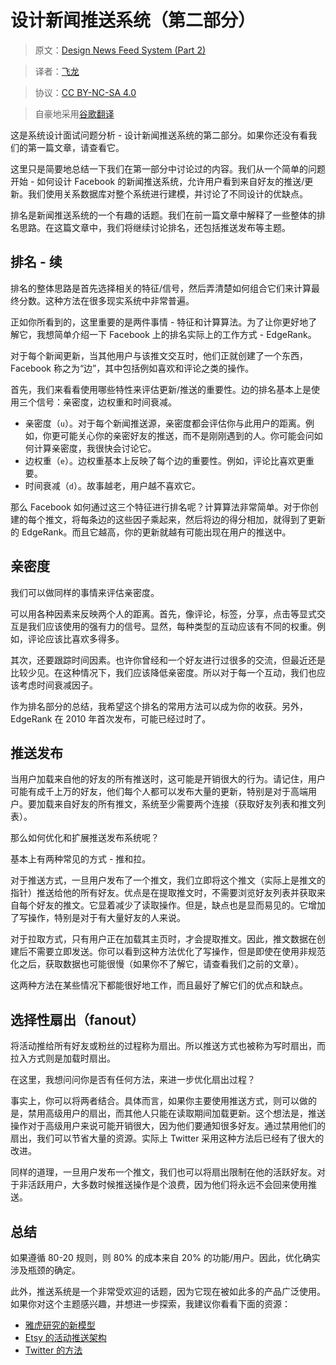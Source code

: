 # 设计新闻推送系统（第二部分）

> 原文：[Design News Feed System (Part 2)](http://blog.gainlo.co/index.php/2016/04/05/design-news-feed-system-part-2/)

> 译者：[飞龙](https://github.com/wizardforcel)

> 协议：[CC BY-NC-SA 4.0](http://creativecommons.org/licenses/by-nc-sa/4.0/)

> 自豪地采用[谷歌翻译](https://translate.google.cn/)

这是系统设计面试问题分析 - 设计新闻推送系统的第二部分。如果你还没有看我们的第一篇文章，请查看它。

这里只是简要地总结一下我们在第一部分中讨论过的内容。我们从一个简单的问题开始 - 如何设计 Facebook 的新闻推送系统，允许用户看到来自好友的推送/更新。我们使用关系数据库对整个系统进行建模，并讨论了不同设计的优缺点。

排名是新闻推送系统的一个有趣的话题。我们在前一篇文章中解释了一些整体的排名思路。在这篇文章中，我们将继续讨论排名，还包括推送发布等主题。

## 排名 - 续

排名的整体思路是首先选择相关的特征/信号，然后弄清楚如何组合它们来计算最终分数。这种方法在很多现实系统中非常普遍。

正如你所看到的，这里重要的是两件事情 - 特征和计算算法。为了让你更好地了解它，我想简单介绍一下 Facebook 上的排名实际上的工作方式 - EdgeRank。

对于每个新闻更新，当其他用户与该推文交互时，他们正就创建了一个东西，Facebook 称之为“边”，其中包括例如喜欢和评论之类的操作。

首先，我们来看看使用哪些特性来评估更新/推送的重要性。边的排名基本上是使用三个信号：亲密度，边权重和时间衰减。

+   亲密度（`u`）。对于每个新闻推送源，亲密度都会评估你与此用户的距离。例如，你更可能关心你的亲密好友的推送，而不是刚刚遇到的人。你可能会问如何计算亲密度，我很快会讨论它。
+   边权重（`e`）。边权重基本上反映了每个边的重要性。例如，评论比喜欢更重要。
+   时间衰减（`d`）。故事越老，用户越不喜欢它。

那么 Facebook 如何通过这三个特征进行排名呢？计算算法非常简单。对于你创建的每个推文，将每条边的这些因子乘起来，然后将边的得分相加，就得到了更新的 EdgeRank。而且它越高，你的更新就越有可能出现在用户的推送中。

## 亲密度

我们可以做同样的事情来评估亲密度。

可以用各种因素来反映两个人的距离。首先，像评论，标签，分享，点击等显式交互是我们应该使用的强有力的信号。显然，每种类型的互动应该有不同的权重。例如，评论应该比喜欢多得多。

其次，还要跟踪时间因素。也许你曾经和一个好友进行过很多的交流，但最近还是比较少见。在这种情况下，我们应该降低亲密度。所以对于每一个互动，我们也应该考虑时间衰减因子。

作为排名部分的总结，我希望这个排名的常用方法可以成为你的收获。另外，EdgeRank 在 2010 年首次发布，可能已经过时了。

## 推送发布

当用户加载来自他的好友的所有推送时，这可能是开销很大的行为。请记住，用户可能有成千上万的好友，他们每个人都可以发布大量的更新，特别是对于高端用户。要加载来自好友的所有推文，系统至少需要两个连接（获取好友列表和推文列表）。

那么如何优化和扩展推送发布系统呢？

基本上有两种常见的方式 - 推和拉。

对于推送方式，一旦用户发布了一个推文，我们立即将这个推文（实际上是推文的指针）推送给他的所有好友。优点是在提取推文时，不需要浏览好友列表并获取来自每个好友的推文。它显着减少了读取操作。但是，缺点也是显而易见的。它增加了写操作，特别是对于有大量好友的人来说。

对于拉取方式，只有用户正在加载其主页时，才会提取推文。因此，推文数据在创建后不需要立即发送。你可以看到这种方法优化了写操作，但是即使在使用非规范化之后，获取数据也可能很慢（如果你不了解它，请查看我们之前的文章）。

这两种方法在某些情况下都能很好地工作，而且最好了解它们的优点和缺点。

## 选择性扇出（fanout）

将活动推给所有好友或粉丝的过程称为扇出。所以推送方式也被称为写时扇出，而拉入方式则是加载时扇出。

在这里，我想问问你是否有任何方法，来进一步优化扇出过程？

事实上，你可以将两者结合。具体而言，如果你主要使用推送方式，则可以做的是，禁用高级用户的扇出，而其他人只能在读取期间加载更新。这个想法是，推送操作对于高级用户来说可能开销很大，因为他们要通知很多好友。通过禁用他们的扇出，我们可以节省大量的资源。实际上 Twitter 采用这种方法后已经有了很大的改进。

同样的道理，一旦用户发布一个推文，我们也可以将扇出限制在他的活跃好友。对于非活跃用户，大多数时候推送操作是个浪费，因为他们将永远不会回来使用推送。

## 总结

如果遵循 80-20 规则，则 80% 的成本来自 20% 的功能/用户。因此，优化确实涉及瓶颈的确定。

此外，推送系统是一个非常受欢迎的话题，因为它现在被如此多的产品广泛使用。如果你对这个主题感兴趣，并想进一步探索，我建议你看看下面的资源：

+   [雅虎研究的新模型](https://yahooresearch.tumblr.com/post/139436148571/yahoos-new-research-model)
+   [Etsy 的活动推送架构](http://www.slideshare.net/danmckinley/etsy-activity-feeds-architecture/)
+   [Twitter 的方法](http://www.slideshare.net/nkallen/q-con-3770885)
